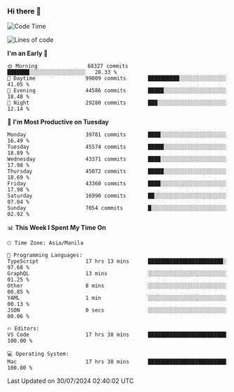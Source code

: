 ### Hi there 👋

<!--START_SECTION:waka-->
![Code Time](http://img.shields.io/badge/Code%20Time-5%2C405%20hrs%2015%20mins-blue)

![Lines of code](https://img.shields.io/badge/From%20Hello%20World%20I%27ve%20Written-113.2%20million%20lines%20of%20code-blue)

**I'm an Early 🐤** 

```text
🌞 Morning                68327 commits       ███████░░░░░░░░░░░░░░░░░░   28.33 % 
🌆 Daytime                99009 commits       ██████████░░░░░░░░░░░░░░░   41.05 % 
🌃 Evening                44586 commits       █████░░░░░░░░░░░░░░░░░░░░   18.48 % 
🌙 Night                  29280 commits       ███░░░░░░░░░░░░░░░░░░░░░░   12.14 % 
```
📅 **I'm Most Productive on Tuesday** 

```text
Monday                   39781 commits       ████░░░░░░░░░░░░░░░░░░░░░   16.49 % 
Tuesday                  45574 commits       █████░░░░░░░░░░░░░░░░░░░░   18.89 % 
Wednesday                43371 commits       ████░░░░░░░░░░░░░░░░░░░░░   17.98 % 
Thursday                 45072 commits       █████░░░░░░░░░░░░░░░░░░░░   18.69 % 
Friday                   43360 commits       ████░░░░░░░░░░░░░░░░░░░░░   17.98 % 
Saturday                 16990 commits       ██░░░░░░░░░░░░░░░░░░░░░░░   07.04 % 
Sunday                   7054 commits        █░░░░░░░░░░░░░░░░░░░░░░░░   02.92 % 
```


📊 **This Week I Spent My Time On** 

```text
🕑︎ Time Zone: Asia/Manila

💬 Programming Languages: 
TypeScript               17 hrs 13 mins      ████████████████████████░   97.68 % 
GraphQL                  13 mins             ░░░░░░░░░░░░░░░░░░░░░░░░░   01.25 % 
Other                    8 mins              ░░░░░░░░░░░░░░░░░░░░░░░░░   00.85 % 
YAML                     1 min               ░░░░░░░░░░░░░░░░░░░░░░░░░   00.13 % 
JSON                     0 secs              ░░░░░░░░░░░░░░░░░░░░░░░░░   00.06 % 

🔥 Editors: 
VS Code                  17 hrs 38 mins      █████████████████████████   100.00 % 

💻 Operating System: 
Mac                      17 hrs 38 mins      █████████████████████████   100.00 % 
```


 Last Updated on 30/07/2024 02:40:02 UTC
<!--END_SECTION:waka-->


<!--
**rad182/rad182** is a ✨ _special_ ✨ repository because its `README.md` (this file) appears on your GitHub profile.

Here are some ideas to get you started:

- 🔭 I’m currently working on ...
- 🌱 I’m currently learning ...
- 👯 I’m looking to collaborate on ...
- 🤔 I’m looking for help with ...
- 💬 Ask me about ...
- 📫 How to reach me: ...
- 😄 Pronouns: ...
- ⚡ Fun fact: ...
-->
